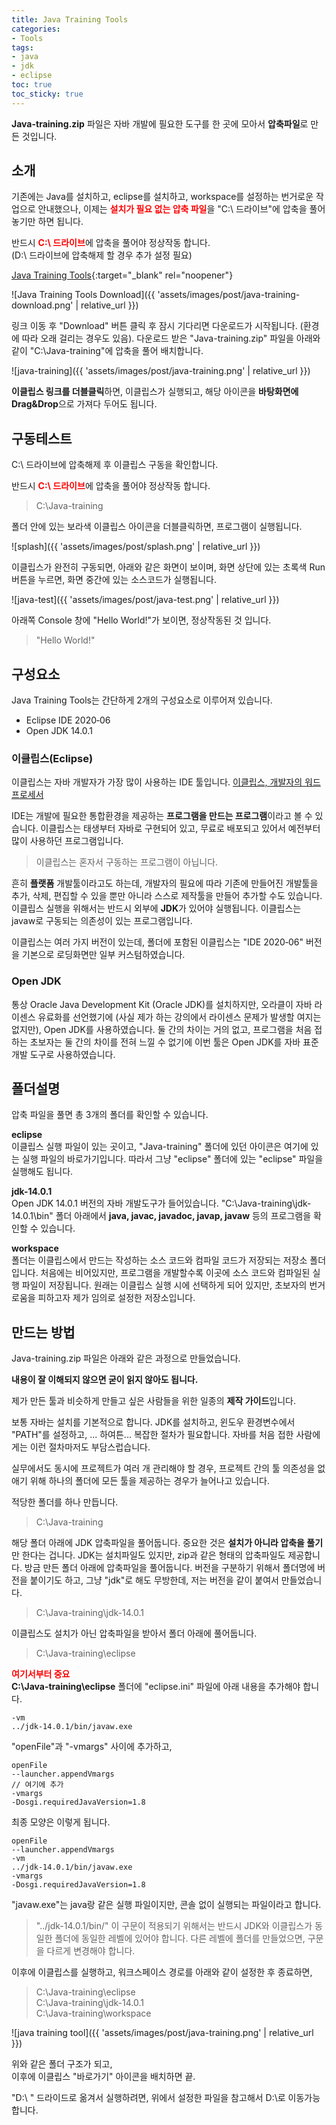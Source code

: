 ```yaml
---
title: Java Training Tools
categories:
- Tools
tags:
- java
- jdk
- eclipse
toc: true
toc_sticky: true
---
```


**Java-training.zip** 파일은 자바 개발에 필요한 도구를 한 곳에 모아서 **압축파일**로 만든 것입니다.    

## 소개

기존에는 Java를 설치하고, eclipse를 설치하고, workspace를 설정하는 번거로운 작업으로 안내했으나, 이제는 <span style="color:red"><b>설치가 필요 없는 압축 파일</b></span>을 "C:\ 드라이브"에 압축을 풀어놓기만 하면 됩니다.

반드시 <span style="color:red"><b>C:\ 드라이브</b></span>에 압축을 풀어야 정상작동 합니다.   
(D:\ 드라이브에 압축해제 할 경우 추가 설정 필요)

[Java Training Tools](https://github.com/ororox/java-training-tools/blob/master/Java-training.zip){:target="_blank" rel="noopener"}

![Java Training Tools Download]({{ 'assets/images/post/java-training-download.png' | relative_url }})

링크 이동 후 "Download" 버튼 클릭 후 잠시 기다리면 다운로드가 시작됩니다. (환경에 따라 오래 걸리는 경우도 있음).  다운로드 받은 "Java-training.zip" 파일을 아래와 같이 "C:\Java-training"에 압축을 풀어 배치합니다.

![java-training]({{ 'assets/images/post/java-training.png' | relative_url }})

**이클립스 링크를 더블클릭**하면, 이클립스가 실행되고, 해당 아이콘을 **바탕화면에 Drag&Drop**으로 가져다 두어도 됩니다.


## 구동테스트

C:\ 드라이브에 압축해제 후 이클립스 구동을 확인합니다.

반드시 <span style="color:red"><b>C:\ 드라이브</b></span>에 압축을 풀어야 정상작동 합니다.

> C:\Java-training   

폴더 안에 있는 보라색 이클립스 아이콘을 더블클릭하면, 프로그램이 실행됩니다.

![splash]({{ 'assets/images/post/splash.png' | relative_url }})


이클립스가 완전히 구동되면, 아래와 같은 화면이 보이며, 화면 상단에 있는 초록색 Run 버튼을 누르면, 화면 중간에 있는 소스코드가 실행됩니다.

![java-test]({{ 'assets/images/post/java-test.png' | relative_url }})

아래쪽 Console 창에 "Hello World!"가 보이면, 정상작동된 것 입니다.   
>"Hello World!"


## 구성요소

Java Training Tools는 간단하게 2개의 구성요소로 이루어져 있습니다.

* Eclipse IDE 2020‑06
* Open JDK 14.0.1   

### 이클립스(Eclipse)
이클립스는 자바 개발자가 가장 많이 사용하는 IDE 툴입니다.
[이클립스, 개발자의 워드프로세서](https://ororox.tistory.com/8)

IDE는 개발에 필요한 통합환경을 제공하는 **프로그램을 만드는 프로그램**이라고 볼 수 있습니다. 이클립스는 태생부터 자바로 구현되어 있고, 무료로 배포되고 있어서 예전부터 많이 사용하던 프로그램입니다.

>이클립스는 혼자서 구동하는 프로그램이 아닙니다.

흔히 **플랫폼** 개발툴이라고도 하는데, 개발자의 필요에 따라 기존에 만들어진 개발툴을 추가, 삭제, 편집할 수 있을 뿐만 아니라 스스로 제작툴을 만들어 추가할 수도 있습니다. 이클립스 실행을 위해서는 반드시 외부에 **JDK**가 있어야 실행됩니다. 이클립스는 javaw로 구동되는 의존성이 있는 프로그램입니다.

이클립스는 여러 가지 버전이 있는데, 폴더에 포함된 이클립스는 "IDE 2020‑06" 버전을 기본으로 로딩화면만 일부 커스텀하였습니다.

### Open JDK
통상 Oracle Java Development Kit (Oracle JDK)를 설치하지만, 오라클이 자바 라이센스 유료화를 선언했기에 (사실 제가 하는 강의에서 라이센스 문제가 발생할 여지는 없지만), Open JDK를 사용하였습니다.  둘 간의 차이는 거의 없고, 프로그램을 처음 접하는 초보자는 둘 간의 차이를 전혀 느낄 수 없기에 이번 툴은 Open JDK를 자바 표준개발 도구로 사용하였습니다.


## 폴더설명

압축 파일을 풀면 총 3개의 폴더를 확인할 수 있습니다.

**eclipse**   
이클립스 실행 파일이 있는 곳이고, "Java-training" 폴더에 있던 아이콘은 여기에 있는 실행 파일의 바로가기입니다. 따라서 그냥 "eclipse" 폴더에 있는 "eclipse" 파일을 실행해도 됩니다.

**jdk-14.0.1**   
Open JDK 14.0.1 버전의 자바 개발도구가 들어있습니다. "C:\Java-training\jdk-14.0.1\bin" 폴더 아래에서 **java, javac, javadoc, javap, javaw** 등의 프로그램을 확인할 수 있습니다.

**workspace**   
폴더는 이클립스에서 만드는 작성하는 소스 코드와 컴파일 코드가 저장되는 저장소 폴더입니다. 처음에는 비어있지만, 프로그램을 개발할수록 이곳에 소스 코드와 컴파일된 실행 파일이 저장됩니다. 원래는 이클립스 실행 시에 선택하게 되어 있지만, 초보자의 번거로움을 피하고자 제가 임의로 설정한 저장소입니다.


## 만드는 방법
Java-training.zip 파일은 아래와 같은 과정으로 만들었습니다.

**내용이 잘 이해되지 않으면 굳이 읽지 않아도 됩니다.**

제가 만든 툴과 비슷하게 만들고 싶은 사람들을 위한 일종의 **제작 가이드**입니다.

보통 자바는 설치를 기본적으로 합니다. JDK를 설치하고, 윈도우 환경변수에서 "PATH"를 설정하고, ... 
하여튼... 복잡한 절차가 필요합니다. 자바를 처음 접한 사람에게는 이런 절차마저도 부담스럽습니다.

실무에서도 동시에 프로젝트가 여러 개 관리해야 할 경우, 프로젝트 간의 툴 의존성을 없애기 위해 하나의 폴더에 모든 툴을 제공하는 경우가 늘어나고 있습니다.


적당한 폴더를 하나 만듭니다.   
> C:\Java-training

해당 폴더 아래에 JDK 압축파일을 풀어둡니다. 중요한 것은 **설치가 아니라 압축을 풀기**만 한다는 겁니다. JDK는 설치파일도 있지만, zip과 같은 형태의 압축파일도 제공합니다. 방금 만든 폴더 아래에 압축파일을 풀어둡니다. 버전을 구분하기 위해서 폴더명에 버전을 붙이기도 하고, 그냥 "jdk"로 해도 무방한데, 저는 버전을 같이 붙여서 만들었습니다.   
> C:\Java-training\jdk-14.0.1

이클립스도 설치가 아닌 압축파일을 받아서 폴더 아래에 풀어둡니다.   
> C:\Java-training\eclipse

<span style="color:red"><b>여기서부터 중요</b></span>   
**C:\Java-training\eclipse** 폴더에 "eclipse.ini" 파일에 아래 내용을 추가해야 합니다.

```
-vm
../jdk-14.0.1/bin/javaw.exe
```

"openFile"과 "-vmargs" 사이에 추가하고,

```
openFile
--launcher.appendVmargs
// 여기에 추가
-vmargs
-Dosgi.requiredJavaVersion=1.8
```

최종 모양은 이렇게 됩니다.   

```
openFile
--launcher.appendVmargs
-vm
../jdk-14.0.1/bin/javaw.exe
-vmargs
-Dosgi.requiredJavaVersion=1.8
```

"javaw.exe"는 java랑 같은 실행 파일이지만, 콘솔 없이 실행되는 파일이라고 합니다.
>"../jdk-14.0.1/bin/"
이 구문이 적용되기 위해서는 반드시 JDK와 이클립스가 동일한 폴더에 동일한 레벨에 있어야 합니다. 다른 레벨에 폴더를 만들었으면, 구문을 다르게 변경해야 합니다.

이후에 이클립스를 실행하고, 워크스페이스 경로를 아래와 같이 설정한 후 종료하면,
> C:\Java-training\eclipse   
> C:\Java-training\jdk-14.0.1   
> C:\Java-training\workspace

![java training tool]({{ 'assets/images/post/java-training.png' | relative_url }})

위와 같은 폴더 구조가 되고,      
이후에 이클립스 "바로가기" 아이콘을 배치하면 끝.

"D:\ " 드라이드로 옮겨서 실행하려면, 위에서 설정한 파일을 참고해서 D:\로 이동가능 합니다.
